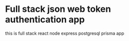 # Full stack json web token authentication app
this is full stack react node express postgresql prisma app